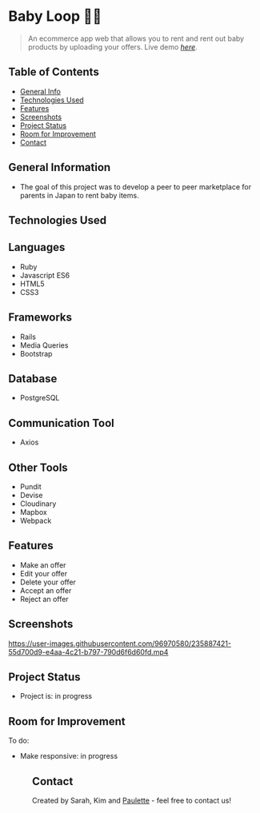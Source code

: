 # Baby Loop 👶🏼
> An ecommerce app web that allows you to rent and rent out baby products by uploading your offers. 
> Live demo [_here_](https://baby-loop.herokuapp.com/). 




## Table of Contents
* [General Info](#general-information)
* [Technologies Used](#technologies-used)
* [Features](#features)
* [Screenshots](#screenshots)
* [Project Status](#project-status)
* [Room for Improvement](#room-for-improvement)
* [Contact](#contact)


## General Information
<ul><li>The goal of this project was to develop a peer to peer marketplace for parents in Japan to rent baby items. </li></ul>


## Technologies Used

## Languages
<ul>
  <li>Ruby</li>
  <li>Javascript ES6</li>
  <li>HTML5</li>
  <li>CSS3</li></ul>
  
  ## Frameworks
<ul>
<li>Rails</li>
<li>Media Queries</li>
  <li>Bootstrap</li>
  </ul>
  
  
## Database
<ul><li>PostgreSQL</li></ul>

## Communication Tool
  <ul><li>Axios</li></ul>


## Other Tools
<ul>
<li>Pundit</li>
<li>Devise</li>
<li>Cloudinary</li>
<li>Mapbox</li>
<li>Webpack</li></ul>


## Features
<ul>
  <li> Make an offer</li>
  <li>Edit your offer</li>
  <li>Delete your offer</li>
  <li>Accept an offer</li>
  <li>Reject an offer</li></ul>



## Screenshots



https://user-images.githubusercontent.com/96970580/235887421-55d700d9-e4aa-4c21-b797-790d6f6d60fd.mp4











## Project Status
<ul>
<li>Project is: in progress</li></ul>


## Room for Improvement

To do:
<ul>
  <li>Make responsive: in progress</li><ul>


## Contact
Created by Sarah, Kim and [Paulette](https://paulette-zaldivar-flores.netlify.app/) - feel free to contact us!
